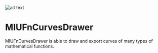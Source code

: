 ![alt text](https://user-images.githubusercontent.com/35057858/45875443-e437cc80-bdc1-11e8-82df-46e8e48ffd96.png)

# MIUFnCurvesDrawer
MIUFnCurvesDrawer is able to draw and export curves of many types of mathematical functions.

